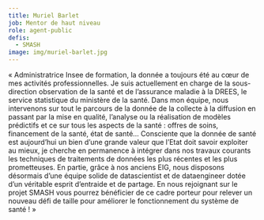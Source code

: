 ```yaml
---
title: Muriel Barlet
job: Mentor de haut niveau
role: agent-public
defis:
  - SMASH
image: img/muriel-barlet.jpg
---
```

« Administratrice Insee de formation, la donnée a toujours été au cœur de mes activités professionnelles. Je suis actuellement en charge de la sous-direction observation de la santé et de l’assurance maladie à la DREES, le service statistique du ministère de la santé. Dans mon équipe, nous intervenons sur tout le parcours de la donnée de la collecte à la diffusion en passant par la mise en qualité, l’analyse ou la réalisation de modèles prédictifs et ce sur tous les aspects de la santé : offres de soins, financement de la santé, état de santé… Consciente que la donnée de santé est aujourd’hui un bien d’une grande valeur que l’Etat doit savoir exploiter au mieux, je cherche en permanence à intégrer dans nos travaux courants les techniques de traitements de données les plus récentes et les plus prometteuses. En partie, grâce à nos anciens EIG, nous disposons désormais d’une équipe solide de datascientist et de dataengineer dotée d’un véritable esprit d’entraide et de partage. En nous rejoignant sur le projet SMASH vous pourrez bénéficier de ce cadre porteur pour relever un nouveau défi de taille pour améliorer le fonctionnement du système de santé ! »
